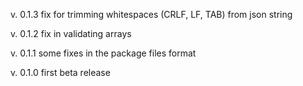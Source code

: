 v. 0.1.3    fix for trimming whitespaces (CRLF, LF, TAB) from json string

v. 0.1.2    fix in validating arrays

v. 0.1.1    some fixes in the package files format

v. 0.1.0    first beta release
